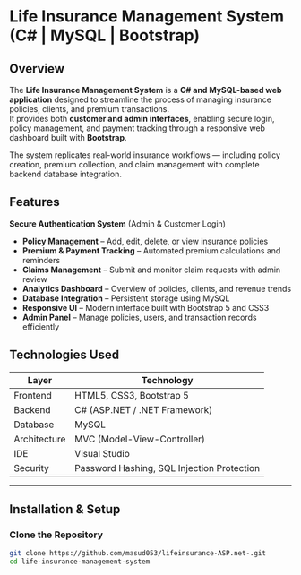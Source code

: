 # Life Insurance Management System (C# | MySQL | Bootstrap)

## Overview
The **Life Insurance Management System** is a **C# and MySQL-based web application** designed to streamline the process of managing insurance policies, clients, and premium transactions.  
It provides both **customer and admin interfaces**, enabling secure login, policy management, and payment tracking through a responsive web dashboard built with **Bootstrap**.

The system replicates real-world insurance workflows — including policy creation, premium collection, and claim management with complete backend database integration.


## Features
 **Secure Authentication System** (Admin & Customer Login)
- **Policy Management** – Add, edit, delete, or view insurance policies
- **Premium & Payment Tracking** – Automated premium calculations and reminders
- **Claims Management** – Submit and monitor claim requests with admin review
- **Analytics Dashboard** – Overview of policies, clients, and revenue trends
- **Database Integration** – Persistent storage using MySQL
- **Responsive UI** – Modern interface built with Bootstrap 5 and CSS3
- **Admin Panel** – Manage policies, users, and transaction records efficiently


## Technologies Used
| Layer | Technology |
|--------|-------------|
| Frontend | HTML5, CSS3, Bootstrap 5 |
| Backend | C# (ASP.NET / .NET Framework) |
| Database | MySQL |
| Architecture | MVC (Model-View-Controller) |
| IDE | Visual Studio |
| Security | Password Hashing, SQL Injection Protection |

---

## Installation & Setup

### Clone the Repository
```bash
git clone https://github.com/masud053/lifeinsurance-ASP.net-.git
cd life-insurance-management-system
